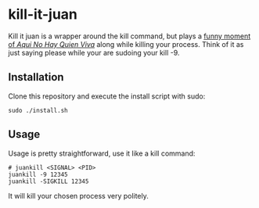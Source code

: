 # kill-it-juan

Kill it juan is a wrapper around the kill command, but plays a [funny moment of *Aqui No Hay Quien Viva*](https://www.youtube.com/watch?v=0m2dxv8p7ts) along while killing your process. Think of it as just saying please while your are sudoing your kill -9.

## Installation
Clone this repository and execute the install script with sudo:
```
sudo ./install.sh
```

## Usage
Usage is pretty straightforward, use it like a kill command:
```
# juankill <SIGNAL> <PID>
juankill -9 12345
juankill -SIGKILL 12345
```

It will kill your chosen process very politely.
